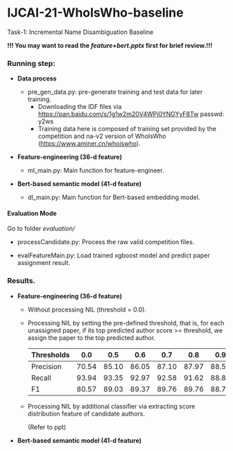 # IJCAI-21-WhoIsWho-baseline
Task-1: Incremental Name Disambiguation Baseline

**!!! You may want to read the *feature+bert.pptx* first for brief review.!!!**

### Running step:

+ **Data process** 
  + pre_gen_data.py: pre-generate training and test data for later training.
    + Downloading the IDF files via https://pan.baidu.com/s/1g1w2m20V4WPj0YNGYyF8Tw  passwd: y2ws
    + Training data here is composed of training set provided by the competition and na-v2 version of WhoIsWho (https://www.aminer.cn/whoiswho).
+ **Feature-engineering (36-d feature)**
  + ml_main.py: Main function for feature-engineer.

+ **Bert-based semantic model (41-d feature)**
  + dl_main.py: Main function for Bert-based embedding model.

#### Evaluation Mode
Go to folder *evaluation/*
+ processCandidate.py: Process the raw valid competition files.

+ evalFeatureMain.py: Load trained xgboost model and predict paper assignment result.



### Results.

+ **Feature-engineering (36-d feature)**

  + Without processing NIL (threshold = 0.0). 

  + Processing NIL by setting the pre-defined threshold, that is, for each unassigned paper, if its top predicted author score >= threshold, we assign the paper to the top predicted author.

    | Thresholds | 0.0   | 0.5   | 0.6   | 0.7   | 0.8   | 0.9   |
    | ---------- | ----- | ----- | ----- | ----- | ----- | ----- |
    | Precision  | 70.54 | 85.10 | 86.05 | 87.10 | 87.97 | 88.59 |
    | Recall     | 93.94 | 93.35 | 92.97 | 92.58 | 91.62 | 88.85 |
    | F1         | 80.57 | 89.03 | 89.37 | 89.76 | 89.76 | 88.77 |

    

  + Processing NIL by additional classifier via extracting score distribution feature of candidate authors.  

    (Refer to ppt)



+ **Bert-based semantic model (41-d feature)**

